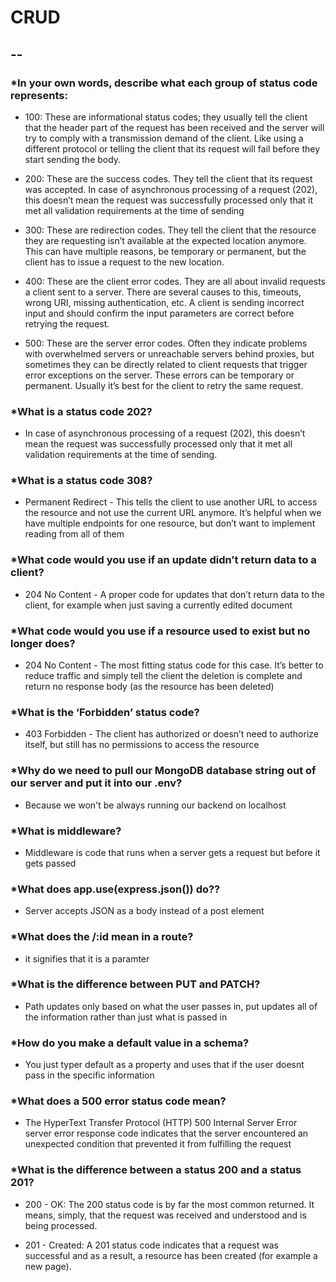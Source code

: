 # CRUD

## --

### *In your own words, describe what each group of status code represents:

- 100: These are informational status codes; they usually tell the client that the header part of the request has been received and the server will try to comply with a transmission demand of the client. Like using a different protocol or telling the client that its request will fail before they start sending the body.

- 200: These are the success codes. They tell the client that its request was accepted. In case of asynchronous processing of a request (202), this doesn’t mean the request was successfully processed only that it met all validation requirements at the time of sending

- 300: These are redirection codes. They tell the client that the resource they are requesting isn’t available at the expected location anymore. This can have multiple reasons, be temporary or permanent, but the client has to issue a request to the new location.

- 400: These are the client error codes. They are all about invalid requests a client sent to a server. There are several causes to this, timeouts, wrong URI, missing authentication, etc. A client is sending incorrect input and should confirm the input parameters are correct before retrying the request.

- 500: These are the server error codes. Often they indicate problems with overwhelmed servers or unreachable servers behind proxies, but sometimes they can be directly related to client requests that trigger error exceptions on the server. These errors can be temporary or permanent. Usually it’s best for the client to retry the same request.

### *What is a status code 202?

- In case of asynchronous processing of a request (202), this doesn’t mean the request was successfully processed only that it met all validation requirements at the time of sending.

### *What is a status code 308?

- Permanent Redirect - This tells the client to use another URL to access the resource and not use the current URL anymore. It’s helpful when we have multiple endpoints for one resource, but don’t want to implement reading from all of them

### *What code would you use if an update didn’t return data to a client?

- 204 No Content - A proper code for updates that don’t return data to the client, for example when just saving a currently edited document

### *What code would you use if a resource used to exist but no longer does?

- 204 No Content - The most fitting status code for this case. It’s better to reduce traffic and simply tell the client the deletion is complete and return no response body (as the resource has been deleted)

### *What is the ‘Forbidden’ status code?

- 403 Forbidden - The client has authorized or doesn’t need to authorize itself, but still has no permissions to access the resource

### *Why do we need to pull our MongoDB database string out of our server and put it into our .env?

- Because we won't be always running our backend on localhost

### *What is middleware?

- Middleware is code that runs when a server gets a request but before it gets passed

### *What does app.use(express.json()) do??

- Server accepts JSON as a body instead of a post element

### *What does the /:id mean in a route?

- it signifies that it is a paramter

### *What is the difference between PUT and PATCH?

- Path updates only based on what the user passes in, put updates all of the information rather than just what is passed in

### *How do you make a default value in a schema?

- You just typer default as a property and uses that if the user doesnt pass in the specific information

### *What does a 500 error status code mean?

- The HyperText Transfer Protocol (HTTP) 500 Internal Server Error server error response code indicates that the server encountered an unexpected condition that prevented it from fulfilling the request

### *What is the difference between a status 200 and a status 201?

- 200 - OK:
The 200 status code is by far the most common returned. It means, simply, that the request was received and understood and is being processed.

- 201 - Created:
A 201 status code indicates that a request was successful and as a result, a resource has been created (for example a new page).